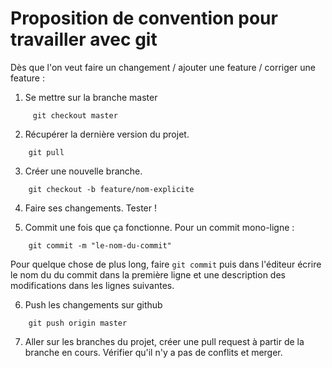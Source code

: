 # Proposition de convention pour travailler avec git

Dès que l'on veut faire un changement / ajouter une feature / corriger une feature :

1. Se mettre sur la branche master
```
	 git checkout master
```

2. Récupérer la dernière version du projet.
```
	git pull
```

3. Créer une nouvelle branche.
```
	git checkout -b feature/nom-explicite
```

4. Faire ses changements. Tester !

5. Commit une fois que ça fonctionne. Pour un commit mono-ligne : 
```
	git commit -m "le-nom-du-commit"
```
Pour quelque chose de plus long, faire `git commit` puis dans l'éditeur écrire le nom du du commit dans la première ligne et une description des modifications dans les lignes suivantes.

6. Push les changements sur github
```
	git push origin master
```

7. Aller sur les branches du projet, créer une pull request à partir de la branche en cours. Vérifier qu'il n'y a pas de conflits et merger.

